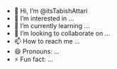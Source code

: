 - 👋 Hi, I’m @itsTabishAttari
- 👀 I’m interested in ...
- 🌱 I’m currently learning ...
- 💞️ I’m looking to collaborate on ...
- 📫 How to reach me ...
- 😄 Pronouns: ...
- ⚡ Fun fact: ...

<!---
itsTabishAttari/itsTabishAttari is a ✨ special ✨ repository because its `README.md` (this file) appears on your GitHub profile.
You can click the Preview link to take a look at your changes.
--->
